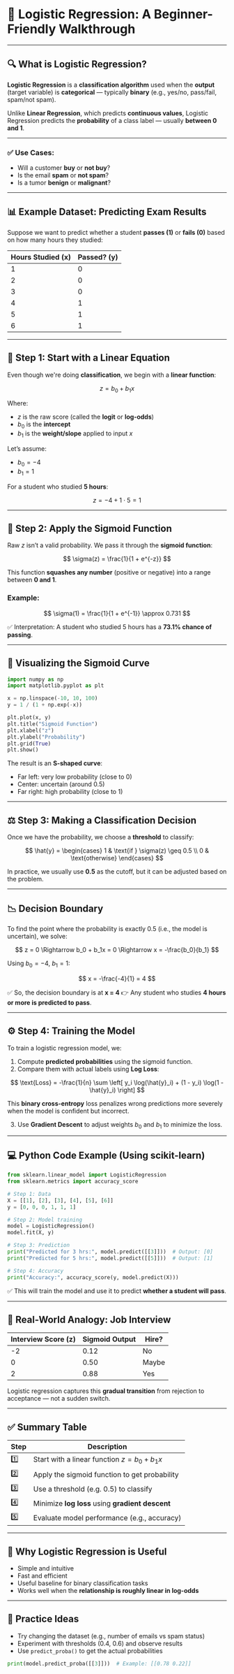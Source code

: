 
# 🧠 Logistic Regression: A Beginner-Friendly Walkthrough

---

## 🔍 What is Logistic Regression?

**Logistic Regression** is a **classification algorithm** used when the **output** (target variable) is **categorical** — typically **binary** (e.g., yes/no, pass/fail, spam/not spam).

Unlike **Linear Regression**, which predicts **continuous values**, Logistic Regression predicts the **probability** of a class label — usually **between 0 and 1**.

---

### ✅ Use Cases:

* Will a customer **buy** or **not buy**?
* Is the email **spam** or **not spam**?
* Is a tumor **benign** or **malignant**?

---

## 📊 Example Dataset: Predicting Exam Results

Suppose we want to predict whether a student **passes (1)** or **fails (0)** based on how many hours they studied:

| Hours Studied (x) | Passed? (y) |
| ----------------- | ----------- |
| 1                 | 0           |
| 2                 | 0           |
| 3                 | 0           |
| 4                 | 1           |
| 5                 | 1           |
| 6                 | 1           |

---

## 🔣 Step 1: Start with a Linear Equation

Even though we're doing **classification**, we begin with a **linear function**:

$$
z = b_0 + b_1x
$$

Where:

* $z$ is the raw score (called the **logit** or **log-odds**)
* $b_0$ is the **intercept**
* $b_1$ is the **weight/slope** applied to input $x$

Let’s assume:

* $b_0 = -4$
* $b_1 = 1$

For a student who studied **5 hours**:

$$
z = -4 + 1 \cdot 5 = 1
$$

---

## 🔁 Step 2: Apply the Sigmoid Function

Raw $z$ isn’t a valid probability. We pass it through the **sigmoid function**:

$$
\sigma(z) = \frac{1}{1 + e^{-z}}
$$

This function **squashes any number** (positive or negative) into a range between **0 and 1**.

### Example:

$$
\sigma(1) = \frac{1}{1 + e^{-1}} \approx 0.731
$$

✅ Interpretation: A student who studied 5 hours has a **73.1% chance of passing**.

---

## 🎨 Visualizing the Sigmoid Curve

```python
import numpy as np
import matplotlib.pyplot as plt

x = np.linspace(-10, 10, 100)
y = 1 / (1 + np.exp(-x))

plt.plot(x, y)
plt.title("Sigmoid Function")
plt.xlabel("z")
plt.ylabel("Probability")
plt.grid(True)
plt.show()
```

The result is an **S-shaped curve**:

* Far left: very low probability (close to 0)
* Center: uncertain (around 0.5)
* Far right: high probability (close to 1)

---

## ⚖️ Step 3: Making a Classification Decision

Once we have the probability, we choose a **threshold** to classify:

$$
\hat{y} =
\begin{cases}
1 & \text{if } \sigma(z) \geq 0.5 \\
0 & \text{otherwise}
\end{cases}
$$

In practice, we usually use **0.5** as the cutoff, but it can be adjusted based on the problem.

---

## 📉 Decision Boundary

To find the point where the probability is exactly 0.5 (i.e., the model is uncertain), we solve:

$$
z = 0 \Rightarrow b_0 + b_1x = 0 \Rightarrow x = -\frac{b_0}{b_1}
$$

Using $b_0 = -4$, $b_1 = 1$:

$$
x = -\frac{-4}{1} = 4
$$

✅ So, the decision boundary is at **x = 4**
👉 Any student who studies **4 hours or more is predicted to pass**.

---

## ⚙️ Step 4: Training the Model

To train a logistic regression model, we:

1. Compute **predicted probabilities** using the sigmoid function.
2. Compare them with actual labels using **Log Loss**:

$$
\text{Loss} = -\frac{1}{n} \sum \left[ y_i \log(\hat{y}_i) + (1 - y_i) \log(1 - \hat{y}_i) \right]
$$

This **binary cross-entropy** loss penalizes wrong predictions more severely when the model is confident but incorrect.

3. Use **Gradient Descent** to adjust weights $b_0$ and $b_1$ to minimize the loss.

---

## 💻 Python Code Example (Using scikit-learn)

```python
from sklearn.linear_model import LogisticRegression
from sklearn.metrics import accuracy_score

# Step 1: Data
X = [[1], [2], [3], [4], [5], [6]]
y = [0, 0, 0, 1, 1, 1]

# Step 2: Model training
model = LogisticRegression()
model.fit(X, y)

# Step 3: Prediction
print("Predicted for 3 hrs:", model.predict([[3]]))  # Output: [0]
print("Predicted for 5 hrs:", model.predict([[5]]))  # Output: [1]

# Step 4: Accuracy
print("Accuracy:", accuracy_score(y, model.predict(X)))
```

✅ This will train the model and use it to predict **whether a student will pass**.

---

## 🧠 Real-World Analogy: Job Interview

| Interview Score (z) | Sigmoid Output | Hire? |
| ------------------- | -------------- | ----- |
| -2                  | 0.12           | No    |
| 0                   | 0.50           | Maybe |
| 2                   | 0.88           | Yes   |

Logistic regression captures this **gradual transition** from rejection to acceptance — not a sudden switch.

---

## ✅ Summary Table

| Step | Description                                      |
| ---- | ------------------------------------------------ |
| 1️⃣  | Start with a linear function $z = b_0 + b_1x$    |
| 2️⃣  | Apply the sigmoid function to get probability    |
| 3️⃣  | Use a threshold (e.g. 0.5) to classify           |
| 4️⃣  | Minimize **log loss** using **gradient descent** |
| 5️⃣  | Evaluate model performance (e.g., accuracy)      |

---

## 🧩 Why Logistic Regression is Useful

* Simple and intuitive
* Fast and efficient
* Useful baseline for binary classification tasks
* Works well when the **relationship is roughly linear in log-odds**

---

## 🧪 Practice Ideas

* Try changing the dataset (e.g., number of emails vs spam status)
* Experiment with thresholds (0.4, 0.6) and observe results
* Use `predict_proba()` to get the actual probabilities

```python
print(model.predict_proba([[3]]))  # Example: [[0.78 0.22]]
```

